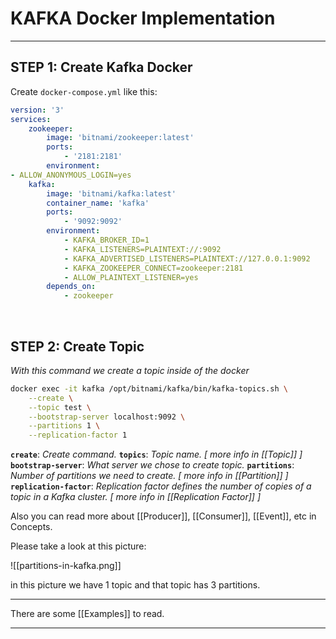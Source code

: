 # KAFKA Docker Implementation

---

## STEP 1: Create Kafka Docker
Create `docker-compose.yml` like this:
```yaml
version: '3'
services:
	zookeeper:
		image: 'bitnami/zookeeper:latest'
		ports:
			- '2181:2181'
		environment:
- ALLOW_ANONYMOUS_LOGIN=yes
	kafka:
		image: 'bitnami/kafka:latest'
		container_name: 'kafka'
		ports:
			- '9092:9092'
		environment:
			- KAFKA_BROKER_ID=1
			- KAFKA_LISTENERS=PLAINTEXT://:9092
			- KAFKA_ADVERTISED_LISTENERS=PLAINTEXT://127.0.0.1:9092
			- KAFKA_ZOOKEEPER_CONNECT=zookeeper:2181
			- ALLOW_PLAINTEXT_LISTENER=yes
		depends_on:
			- zookeeper
```
&nbsp;
&nbsp;

## STEP 2: Create Topic
_With this command we create a topic inside of the docker_
```bash
docker exec -it kafka /opt/bitnami/kafka/bin/kafka-topics.sh \
	--create \
	--topic test \
	--bootstrap-server localhost:9092 \
	--partitions 1 \
	--replication-factor 1
```
**`create`**: _Create command._
**`topics`**: _Topic name. [ more info in [[Topic]] ]_
**`bootstrap-server`**: _What server we chose to create topic._
**`partitions`**: _Number of partitions we need to create. [ more info in [[Partition]] ]_
**`replication-factor`**: _Replication factor defines the number of copies of a topic in a Kafka cluster. [ more info in [[Replication Factor]] ]_

Also you can read more about [[Producer]], [[Consumer]], [[Event]], etc in Concepts.

Please take a look at this picture:

![[partitions-in-kafka.png]]

in this picture we have 1 topic and that topic has 3 partitions.
&nbsp;
&nbsp;

---

There are some [[Examples]] to read.

---